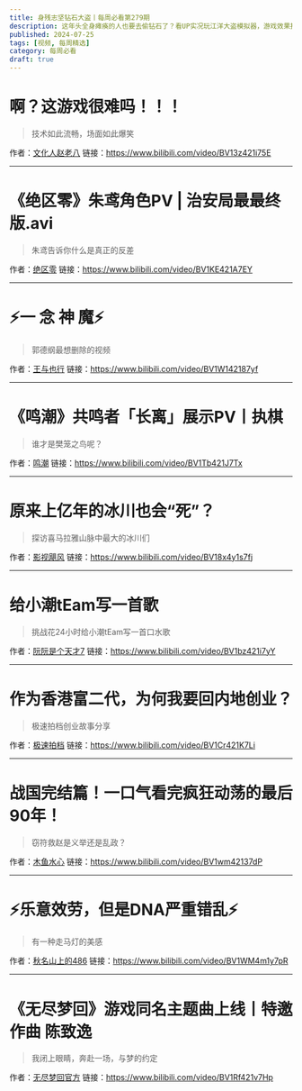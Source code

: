 ```yaml
---
title: 身残志坚钻石大盗丨每周必看第279期
description: 这年头全身瘫痪的人也要去偷钻石了？看UP实况玩江洋大盗模拟器，游戏效果拉满！
published: 2024-07-25
tags: [视频, 每周精选]
category: 每周必看
draft: true
---
```


# 啊？这游戏很难吗！！！
> 技术如此流畅，场面如此爆笑

作者：[文化人赵老八](https://space.bilibili.com/276914502)
链接：https://www.bilibili.com/video/BV13z421i75E

---

# 《绝区零》朱鸢角色PV | 治安局最最终版.avi
> 朱鸢告诉你什么是真正的反差

作者：[绝区零](https://space.bilibili.com/1636034895)
链接：https://www.bilibili.com/video/BV1KE421A7EY

---

# ⚡️一 念 神 魔⚡️
> 郭德纲最想删除的视频

作者：[王与也行](https://space.bilibili.com/474213246)
链接：https://www.bilibili.com/video/BV1W142187yf

---

# 《鸣潮》共鸣者「长离」展示PV丨执棋
> 谁才是樊笼之鸟呢？

作者：[鸣潮](https://space.bilibili.com/1955897084)
链接：https://www.bilibili.com/video/BV1Tb421J7Tx

---

# 原来上亿年的冰川也会“死”？
> 探访喜马拉雅山脉中最大的冰川们

作者：[影视飓风](https://space.bilibili.com/946974)
链接：https://www.bilibili.com/video/BV18x4y1s7fj

---

# 给小潮tEam写一首歌
> 挑战花24小时给小潮tEam写一首口水歌

作者：[阮阮是个天才7](https://space.bilibili.com/24071691)
链接：https://www.bilibili.com/video/BV1bz421i7yY

---

# 作为香港富二代，为何我要回内地创业？
> 极速拍档创业故事分享

作者：[极速拍档](https://space.bilibili.com/25150941)
链接：https://www.bilibili.com/video/BV1Cr421K7Li

---

# 战国完结篇！一口气看完疯狂动荡的最后90年！
> 窃符救赵是义举还是乱政？

作者：[木鱼水心](https://space.bilibili.com/927587)
链接：https://www.bilibili.com/video/BV1wm42137dP

---

# ⚡️乐意效劳，但是DNA严重错乱⚡️
> 有一种走马灯的美感

作者：[秋名山上的486](https://space.bilibili.com/101376123)
链接：https://www.bilibili.com/video/BV1WM4m1y7pR

---

# 《无尽梦回》游戏同名主题曲上线丨特邀作曲 陈致逸
> 我闭上眼睛，奔赴一场，与梦的约定

作者：[无尽梦回官方](https://space.bilibili.com/3546389246118189)
链接：https://www.bilibili.com/video/BV1Rf421v7Hp


